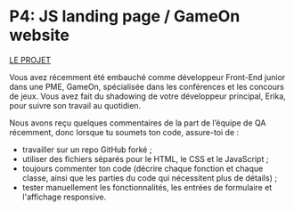 # P4: JS landing page / GameOn website

[LE PROJET](https://github.com/Peanuts-83/GameOn-website-FR/tree/master)

Vous avez récemment été embauché comme développeur Front-End junior dans une PME, GameOn, spécialisée dans les conférences et les concours de jeux. Vous avez fait du shadowing de votre développeur principal, Erika, pour suivre son travail au quotidien.

Nous avons reçu quelques commentaires de la part de l’équipe de QA récemment, donc lorsque tu soumets ton code, assure-toi de :

* travailler sur un repo GitHub forké ;
* utiliser des fichiers séparés pour le HTML, le CSS et le JavaScript ;
* toujours commenter ton code (décrire chaque fonction et chaque classe, ainsi que les parties du code qui nécessitent plus de détails) ;
* tester manuellement les fonctionnalités, les entrées de formulaire et l'affichage responsive.
